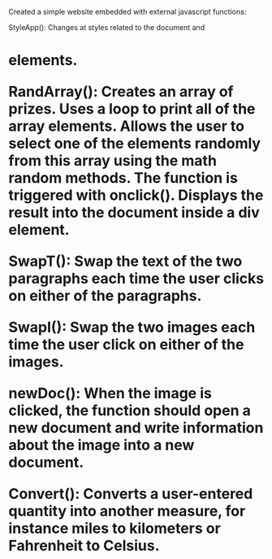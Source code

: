 Created a simple website embedded with external javascript functions:

StyleApp():
Changes at styles related to the document and <h1> elements. 

RandArray():
Creates an array of prizes. Uses a loop to print all of the array elements. Allows the user to select one of the elements randomly from this array using the math random methods. The function is triggered with onclick(). Displays the result into the document inside a div element.

SwapT():
Swap the text of the two paragraphs each time the user clicks on either of the paragraphs.

SwapI():
Swap the two images each time the user click on either of the images.

newDoc():
When the image is clicked, the function should open a new document and write information about the image into a new document.

Convert():
Converts a user-entered quantity into another measure, for instance miles to kilometers or Fahrenheit to Celsius.